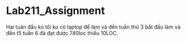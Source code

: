 # Lab211_Assignment

Hai tuân đầu ko tôi ko có laptop để làm và đến tuần thứ 3 bắt đầu làm và đến t5 tuần 6 đã đạt được 740loc thiếu 10LOC.
